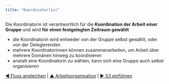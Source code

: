```yaml
---
title: "Koordinator(in)"
---
```



Die Koordinatorin ist verantwortlich für die **Koordination der Arbeit einer Gruppe** und wird **für einen festgelegten Zeitraum gewählt**

- die Koordinatorin wird entweder von der Gruppe selbst gewählt, oder von der Delegierenden
- mehrere Koordinatorinnen können zusammenarbeiten, um Arbeit über mehrere Domänen hinweg zu koordinieren
- anstatt eine Koordinatorin zu wählen, kann sich eine Gruppe auch selbst organisieren

[&#9664; Fluss angleichen](align-flow.html) | [&#9650; Arbeitsorganisation](organizing-work.html) | [&#9654; S3 einführen](bringing-in-s3.html)

